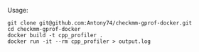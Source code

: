 Usage:

    git clone git@github.com:Antony74/checkmm-gprof-docker.git
    cd checkmm-gprof-docker
    docker build -t cpp_profiler .
    docker run -it --rm cpp_profiler > output.log
